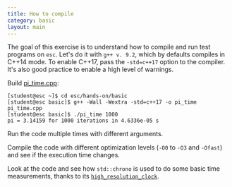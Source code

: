 ```yaml
---
title: How to compile
category: basic
layout: main
---
```


The goal of this exercise is to understand how to compile and run test programs
on `esc`. Let's do it with `g++ v. 9.2`, which by defaults compiles in
C++14 mode. To enable C++17, pass the `-std=c++17` option to the compiler. It's
also good practice to enable a high level of warnings.

Build [pi_time.cpp]({{site.exercises_repo}}/hands-on/basic/pi_time.cpp):

    [student@esc ~]$ cd esc/hands-on/basic
    [student@esc basic]$ g++ -Wall -Wextra -std=c++17 -o pi_time pi_time.cpp
    [student@esc basic]$ ./pi_time 1000
    pi = 3.14159 for 1000 iterations in 4.6336e-05 s

Run the code multiple times with different arguments.

Compile the code with different optimization levels (`-O0` to `-O3` and
`-Ofast`) and see if the execution time changes.

Look at the code and see how `std::chrono` is used to do some basic time
measurements, thanks to its
[`high_resolution_clock`](https://en.cppreference.com/w/cpp/chrono/high_resolution_clock).
